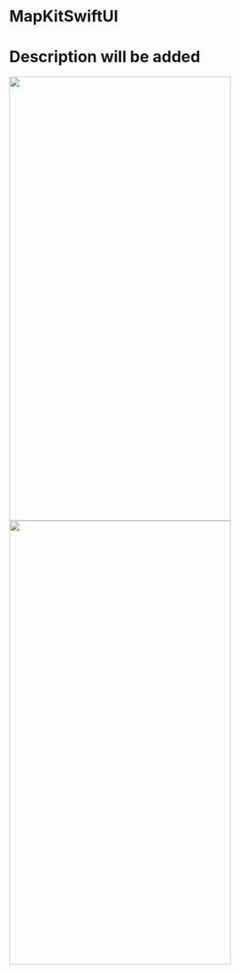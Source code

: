 # MapKitSwiftUI

# Description will be added

<img width="400" height="800" src="https://user-images.githubusercontent.com/56068905/219008203-7fbd5baf-e584-4187-8134-ae4dd08ebed6.png"> <img width="400" height="800" src="https://user-images.githubusercontent.com/56068905/219008284-f7c2e112-b587-431b-a7d9-daf5abc66cfc.png">
